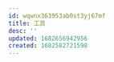 ```yaml
---
id: wqwnx363953ab0st3yj67mf
title: 工具
desc: ''
updated: 1682656942956
created: 1682582721598
---
```


